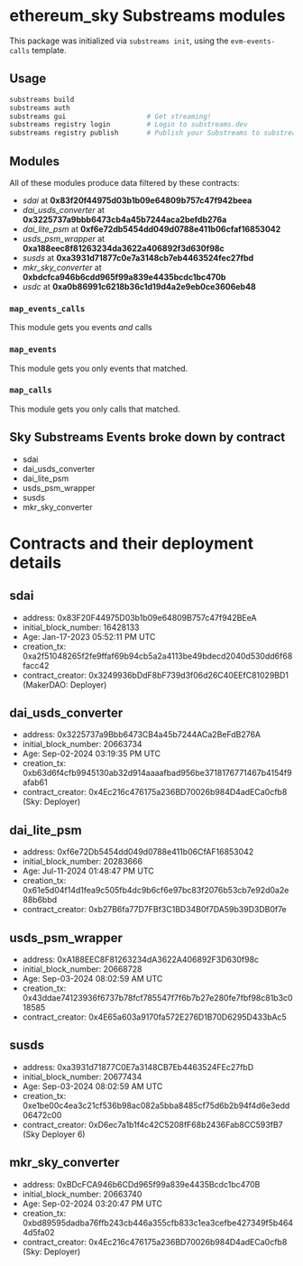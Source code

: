 # ethereum_sky Substreams modules

This package was initialized via `substreams init`, using the `evm-events-calls` template.

## Usage

```bash
substreams build
substreams auth
substreams gui       			  # Get streaming!
substreams registry login         # Login to substreams.dev
substreams registry publish       # Publish your Substreams to substreams.dev
```

## Modules

All of these modules produce data filtered by these contracts:
- _sdai_ at **0x83f20f44975d03b1b09e64809b757c47f942beea**
- _dai_usds_converter_ at **0x3225737a9bbb6473cb4a45b7244aca2befdb276a**
- _dai_lite_psm_ at **0xf6e72db5454dd049d0788e411b06cfaf16853042**
- _usds_psm_wrapper_ at **0xa188eec8f81263234da3622a406892f3d630f98c**
- _susds_ at **0xa3931d71877c0e7a3148cb7eb4463524fec27fbd**
- _mkr_sky_converter_ at **0xbdcfca946b6cdd965f99a839e4435bcdc1bc470b**
- _usdc_ at **0xa0b86991c6218b36c1d19d4a2e9eb0ce3606eb48**
### `map_events_calls`

This module gets you events _and_ calls


### `map_events`

This module gets you only events that matched.



### `map_calls`

This module gets you only calls that matched.

## Sky Substreams Events broke down by contract

- sdai
- dai_usds_converter
- dai_lite_psm
- usds_psm_wrapper
- susds
- mkr_sky_converter

# Contracts and their deployment details

## sdai
- address: 0x83F20F44975D03b1b09e64809B757c47f942BEeA
- initial_block_number: 16428133
- Age: Jan-17-2023 05:52:11 PM UTC
- creation_tx: 0xa2f51048265f2fe9ffaf69b94cb5a2a4113be49bdecd2040d530dd6f68facc42
- contract_creator: 0x3249936bDdF8bF739d3f06d26C40EEfC81029BD1 (MakerDAO: Deployer)

## dai_usds_converter
- address: 0x3225737a9Bbb6473CB4a45b7244ACa2BeFdB276A
- initial_block_number: 20663734
- Age: Sep-02-2024 03:19:35 PM UTC
- creation_tx: 0xb63d6f4cfb9945130ab32d914aaaafbad956be3718176771467b4154f9afab61
- contract_creator: 0x4Ec216c476175a236BD70026b984D4adECa0cfb8 (Sky: Deployer)

## dai_lite_psm
- address: 0xf6e72Db5454dd049d0788e411b06CfAF16853042
- initial_block_number: 20283666
- Age: Jul-11-2024 01:48:47 PM UTC
- creation_tx: 0x61e5d04f14d1fea9c505fb4dc9b6cf6e97bc83f2076b53cb7e92d0a2e88b6bbd
- contract_creator: 0xb27B6fa77D7FBf3C1BD34B0f7DA59b39D3DB0f7e

## usds_psm_wrapper
- address: 0xA188EEC8F81263234dA3622A406892F3D630f98c
- initial_block_number: 20668728
- Age: Sep-03-2024 08:02:59 AM UTC
- creation_tx: 0x43ddae74123936f6737b78fcf785547f7f6b7b27e280fe7fbf98c81b3c018585
- contract_creator: 0x4E65a603a9170fa572E276D1B70D6295D433bAc5

## susds
- address: 0xa3931d71877C0E7a3148CB7Eb4463524FEc27fbD
- initial_block_number: 20677434
- Age: Sep-03-2024 08:02:59 AM UTC
- creation_tx: 0xe1be00c4ea3c21cf536b98ac082a5bba8485cf75d6b2b94f4d6e3edd06472c00
- contract_creator: 0xD6ec7a1b1f4c42C5208fF68b2436Fab8CC593fB7 (Sky Deployer 6)

## mkr_sky_converter
- address: 0xBDcFCA946b6CDd965f99a839e4435Bcdc1bc470B
- initial_block_number: 20663740
- Age: Sep-02-2024 03:20:47 PM UTC
- creation_tx: 0xbd89595dadba76ffb243cb446a355cfb833c1ea3cefbe427349f5b4644d5fa02
- contract_creator: 0x4Ec216c476175a236BD70026b984D4adECa0cfb8 (Sky: Deployer)